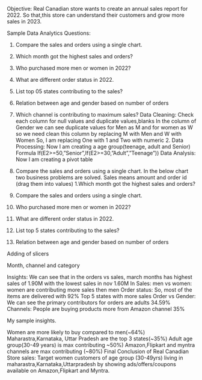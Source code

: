 Objective:
Real Canadian  store wants to create an annual sales report for 2022. So that,this store can understand their customers and grow more sales in 2023.

Sample Data Analytics Questions: 
1.	Compare the sales and orders using a single chart.
2.	Which month got the highest sales and orders?
3.	Who purchased more men or women in 2022?
4.	What are different order status in 2022.
5.	List top 05 states contributing to the sales?
6.	Relation between age and gender based on number of orders
7.	Which channel is contributing to maximum sales?
Data Cleaning:
Check each column for null values and duplicate values,blanks
In the column of Gender we can see duplicate values for Men as M and for women as W so we need clean this column by replacing  M with Men and W with Women
So, I am replacing One with 1 and Two with numeric 2.
Data Processing:
Now I am creating a age group(teenage, adult and Senior)
Formula 
If(E2>=50,”Senior”,If(E2>=30,”Adult”,”Teenage”))
Data Analysis:
Now I am creating a pivot table

1.	Compare the sales and orders using a single chart.
In the below chart two business problems are solved.
Sales means amount and order id (drag them into values)
1.Which month got the highest sales and orders?
2. Compare the sales and orders using a single chart.
2.	Who purchased more men or women in 2022?
3.	What are different order status in 2022.

4.	List top 5 states contributing to the sales?

1.	Relation between age and gender based on number of orders

Adding of slicers

Month, channel and category


Insights:
We can see that in the orders vs sales, march months has highest sales of 1.90M with the lowest sales in nov 1.60M
In Sales: men vs women: women are contributing more sales then men
Order status: So, most of the items are delivered with 92%
Top 5 states with more sales 
Order vs Gender: We can see the primary contributors for orders are adults 34.59%
Channels: People are buying products more from Amazon channel 35%





My sample insights.

Women are more likely to buy compared to men(~64%)
Maharastra,Karnataka, Uttar Pradesh are the top 3 states(~35%)
Adult age group(30-49 years) is max contributing ~50%)
Amazon,Flipkart and myntra channels are max contributing (~80%)
Final Conclusion of Real Canadian Store sales:
Target women customers of age group (30-49yrs) living in maharastra,Karnataka,Uttarpradesh by showing ads/offers/coupons available on Amazon,Flipkart and Myntra.

